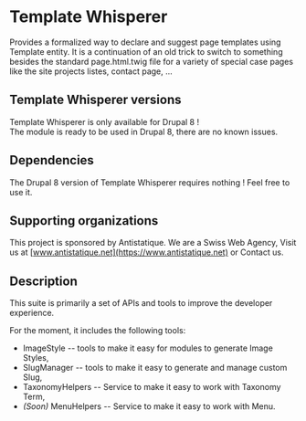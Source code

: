 # Template Whisperer

Provides a formalized way to declare and suggest page templates using Template entity. It is a continuation of an old trick to switch to something besides the standard page.html.twig file for a variety of special case pages like the site projects listes, contact page, ...



## Template Whisperer versions

Template Whisperer is only available for Drupal 8 !   
The module is ready to be used in Drupal 8, there are no known issues.

## Dependencies

The Drupal 8 version of Template Whisperer requires nothing ! Feel free to use it.

## Supporting organizations

This project is sponsored by Antistatique. We are a Swiss Web Agency,
Visit us at [www.antistatique.net](https://www.antistatique.net) or Contact us.
<h2>Description</h2>

This suite is primarily a set of APIs and tools to improve the developer experience.

For the moment, it includes the following tools:
  - ImageStyle -- tools to make it easy for modules to generate Image Styles,
  - SlugManager -- tools to make it easy to generate and manage custom Slug,
  - TaxonomyHelpers -- Service to make it easy to work with Taxonomy Term,
  - <em>(Soon)</em> MenuHelpers -- Service to make it easy to work with Menu.
